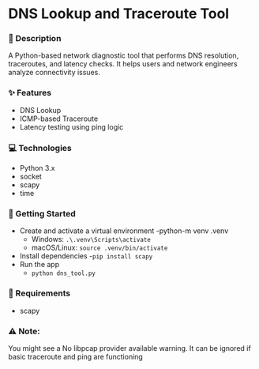  # DNS Lookup and Traceroute Tool
 ### 📌 Description
 A Python-based network diagnostic tool that performs DNS resolution, traceroutes, and latency checks. It
 helps users and network engineers analyze connectivity issues.
 ### ✨ Features
 * DNS Lookup
 * ICMP-based Traceroute
 * Latency testing using ping logic
 ### 💻 Technologies
 * Python 3.x
 * socket
 * scapy
 * time
 ### 🚀 Getting Started
* Create and activate a virtual environment
     -python-m venv .venv
     - Windows: `.\.venv\Scripts\activate`
     - macOS/Linux: `source .venv/bin/activate`
* Install dependencies
     -`pip install scapy`
* Run the app
    - `python dns_tool.py`
### 📄 Requirements
 * scapy
 ### ⚠ Note:
 You might see a No libpcap provider available warning. It can be ignored if basic
 traceroute and ping are functioning
